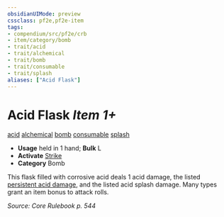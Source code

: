 ```yaml
---
obsidianUIMode: preview
cssclass: pf2e,pf2e-item
tags:
- compendium/src/pf2e/crb
- item/category/bomb
- trait/acid
- trait/alchemical
- trait/bomb
- trait/consumable
- trait/splash
aliases: ["Acid Flask"]
---
```

# Acid Flask *Item 1+*  
[acid](../../../Rules/traits/acid.md)  [alchemical](../../../Rules/traits/alchemical.md)  [bomb](../../../Rules/traits/bomb.md)  [consumable](../../../Rules/traits/consumable.md)  [splash](../../../Rules/traits/splash.md)  

- **Usage** held in 1 hand; **Bulk** L
- **Activate** [Strike](../../../Rules/actions/strike.md)
- **Category** Bomb

This flask filled with corrosive acid deals 1 acid damage, the listed [persistent acid damage](../../../Rules/conditions.md#Persistent%20Damage), and the listed acid splash damage. Many types grant an item bonus to attack rolls.

*Source: Core Rulebook p. 544*